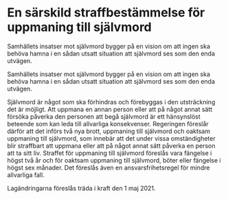 # En särskild straff­bestäm­melse för upp­maning till självmord

Samhällets insatser mot självmord bygger på en vision om att ingen ska behöva hamna i en sådan utsatt situation att själv­mord ses som den enda utvägen.

Samhällets insatser mot självmord bygger på en vision om att ingen ska behöva hamna i en sådan utsatt situation att själv­mord ses som den enda utvägen.

Självmord är något som ska förhind­ras och före­byggas i den utsträck­ning det är möjligt. Att upp­mana en annan person eller att på något annat sätt för­söka påverka den personen att begå själv­mord är ett hänsyns­löst beteende som kan leda till all­varliga konse­kvenser. Regeringen föreslår därför att det införs två nya brott, upp­maning till själv­mord och oaktsam upp­maning till själv­mord, som innebär att det under vissa omstän­dig­heter blir straff­bart att upp­mana eller att på något annat sätt påverka en person att ta sitt liv. Straffet för upp­maning till själv­mord föreslås vara fängelse i högst två år och för oakt­sam upp­maning till själv­mord, böter eller fängelse i högst sex månader. Det föreslås även en ansvars­fri­hets­regel för mindre allvarliga fall.

Lagändringarna föreslås träda i kraft den 1 maj 2021.
